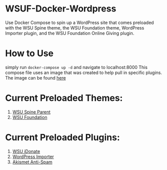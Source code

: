 # WSUF-Docker-Wordpress
Use Docker Compose to spin up a WordPress site that comes preloaded with the WSU Spine theme, the WSU Foundation theme, WordPress Importer plugin, and the WSU Foundation Online Giving plugin.

# How to Use
simply run `docker-compose up -d` and navigate to localhost:8000
This compose file uses an image that was created to help pull in specific plugins. The image can be found [here](https://cloud.docker.com/swarm/jdcrain/repository/docker/jdcrain/wsuf-plugin-idonate/general)

# Current Preloaded Themes:
1. [WSU Spine Parent](https://github.com/washingtonstateuniversity/WSUWP-spine-parent-theme)
2. [WSU Foundation](https://github.com/washingtonstateuniversity/foundation.wsu.edu)

# Current Preloaded Plugins:
1. [WSU iDonate](https://github.com/washingtonstateuniversity/WSUWP-Plugin-iDonate)
2. [WordPress Importer](https://wordpress.org/plugins/wordpress-importer/)
3. [Akismet Anti-Spam](https://wordpress.org/plugins/akismet/)

